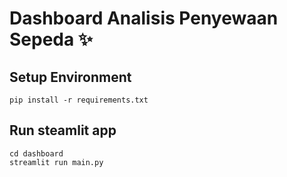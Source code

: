 # Dashboard Analisis Penyewaan Sepeda ✨

## Setup Environment
```
pip install -r requirements.txt
```

## Run steamlit app
```
cd dashboard
streamlit run main.py
```